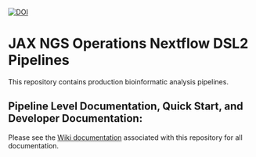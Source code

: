 [![DOI](https://zenodo.org/badge/DOI/10.5281/zenodo.11068737.svg)](https://doi.org/10.5281/zenodo.11068737)

# JAX NGS Operations Nextflow DSL2 Pipelines

This repository contains production bioinformatic analysis pipelines.

## Pipeline Level Documentation, Quick Start, and Developer Documentation: 

Please see the [Wiki documentation](https://github.com/TheJacksonLaboratory/cs-nf-pipelines/wiki) associated with this repository for all documentation.